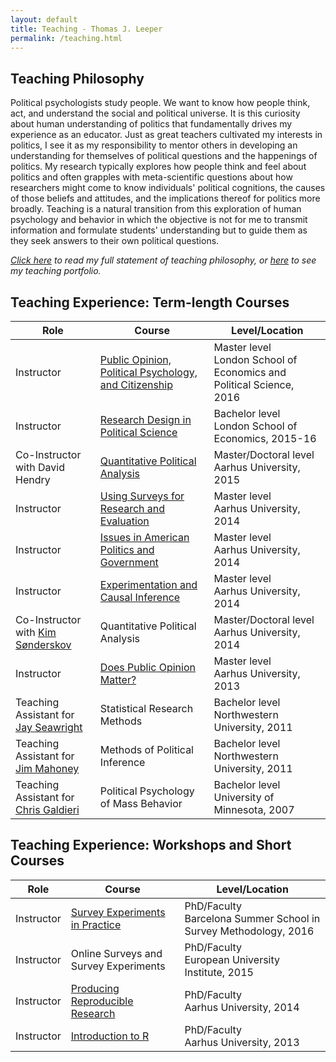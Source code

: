 ```yaml
---
layout: default
title: Teaching - Thomas J. Leeper
permalink: /teaching.html
---
```


## Teaching Philosophy ##

Political psychologists study people. We want to know how people think, act, and understand the social and political universe. It is this curiosity about human understanding of politics that fundamentally drives my experience as an educator. Just as great teachers cultivated my interests in politics, I see it as my responsibility to mentor others in developing an understanding for themselves of political questions and the happenings of politics. My research typically explores how people think and feel about politics and often grapples with meta-scientific questions about how researchers might come to know individuals' political cognitions, the causes of those beliefs and attitudes, and the implications thereof for politics more broadly. Teaching is a natural transition from this exploration of human psychology and behavior in which the objective is not for me to transmit information and formulate students' understanding but to guide them as they seek answers to their own political questions.

*[Click here](cv/TeachingStatement.pdf) to read my full statement of teaching philosophy, or [here](cv/TeachingPortfolio.pdf) to see my teaching portfolio.*

## Teaching Experience: Term-length Courses ##

| Role | Course | Level/Location |
| ---- | ------ | -------------- |
| Instructor | [Public Opinion, Political Psychology, and Citizenship](http://www.thomasleeper.com/opinioncourse) | Master level<br/>London School of Economics and Political Science, 2016 |
| Instructor | [Research Design in Political Science](http://www.thomasleeper.com/designcourse) | Bachelor level<br/>London School of Economics, 2015-16 |
| Co-Instructor with David Hendry | [Quantitative Political Analysis](http://www.thomasleeper.com/regcourse) | Master/Doctoral level<br/>Aarhus University, 2015|
| Instructor | [Using Surveys for Research and Evaluation](http://www.thomasleeper.com/surveycourse) | Master level<br/>Aarhus University, 2014 |
| Instructor | [Issues in American Politics and Government](http://www.thomasleeper.com/ampolcourse) | Master level<br/>Aarhus University, 2014 |
| Instructor | [Experimentation and Causal Inference](http://www.thomasleeper.com/expcourse) | Master level<br/>Aarhus University, 2014 |
| Co-Instructor with [Kim Sønderskov](http://pure.au.dk/portal/en/ks@ps.au.dk) | Quantitative Political Analysis | Master/Doctoral level<br/>Aarhus University, 2014|
| Instructor | [Does Public Opinion Matter?](http://www.thomasleeper.com/opinioncourse) | Master level<br/>Aarhus University, 2013 |
| Teaching Assistant for [Jay Seawright](http://www.polisci.northwestern.edu/people/seawright.html) | Statistical Research Methods | Bachelor level<br/>Northwestern University, 2011|
| Teaching Assistant for [Jim Mahoney](http://www.jamesmahoney.org/) | Methods of Political Inference | Bachelor level<br/>Northwestern University, 2011 |
| Teaching Assistant for [Chris Galdieri](http://www.tc.umn.edu/~galdieri/) | Political Psychology of Mass Behavior | Bachelor level<br/>University of Minnesota, 2007|

## Teaching Experience: Workshops and Short Courses ##

| Role | Course | Level/Location |
| ---- | ------ | -------------- |
| Instructor | [Survey Experiments in Practice](http://www.thomasleeper.com/surveyexpcourse) | PhD/Faculty<br/>Barcelona Summer School in Survey Methodology, 2016 |
| Instructor | Online Surveys and Survey Experiments | PhD/Faculty<br/>European University Institute, 2015 |
| Instructor | [Producing Reproducible Research](http://www.thomasleeper.com/rrcourse) | PhD/Faculty<br/>Aarhus University, 2014 |
| Instructor | [Introduction to R](http://www.thomasleeper.com/Rcourse) | PhD/Faculty<br/>Aarhus University, 2013 |
